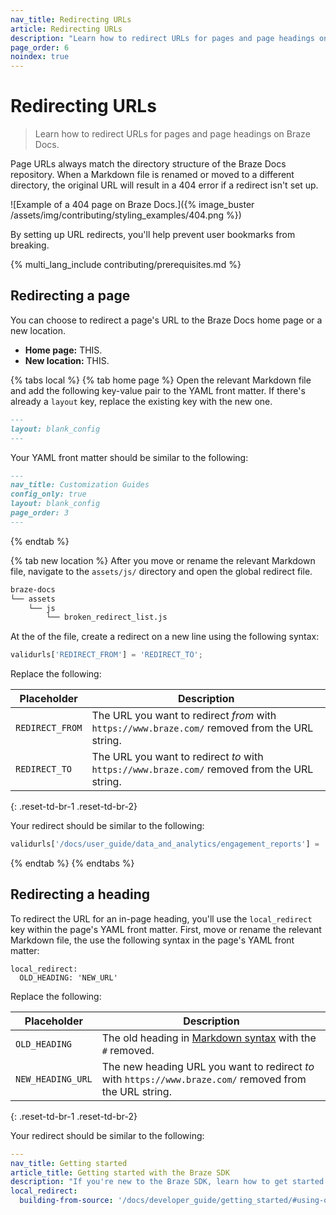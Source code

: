 ```yaml
---
nav_title: Redirecting URLs
article: Redirecting URLs
description: "Learn how to redirect URLs for pages and page headings on Braze Docs."
page_order: 6
noindex: true
---
```


# Redirecting URLs

> Learn how to redirect URLs for pages and page headings on Braze Docs.

Page URLs always match the directory structure of the Braze Docs repository. When a Markdown file is renamed or moved to a different directory, the original URL will result in a 404 error if a redirect isn't set up.

![Example of a 404 page on Braze Docs.]({% image_buster /assets/img/contributing/styling_examples/404.png %})

By setting up URL redirects, you'll help prevent user bookmarks from breaking.

{% multi_lang_include contributing/prerequisites.md %}

## Redirecting a page

You can choose to redirect a page's URL to the Braze Docs home page or a new location.

- **Home page:** THIS.
- **New location:** THIS.

{% tabs local %}
{% tab home page %}
Open the relevant Markdown file and add the following key-value pair to the YAML front matter. If there's already a `layout` key, replace the existing key with the new one.

```markdown
---
layout: blank_config
---
```

Your YAML front matter should be similar to the following:

```markdown
---
nav_title: Customization Guides
config_only: true
layout: blank_config
page_order: 3
---
```
{% endtab %}

{% tab new location %}
After you move or rename the relevant Markdown file, navigate to the `assets/js/` directory and open the global redirect file.

```bash
braze-docs
└── assets
    └── js
        └── broken_redirect_list.js
```

At the of the file, create a redirect on a new line using the following syntax:

```javascript
validurls['REDIRECT_FROM'] = 'REDIRECT_TO';
```

Replace the following:

| Placeholder     | Description                                                                                    |
|-----------------|------------------------------------------------------------------------------------------------|
| `REDIRECT_FROM` | The URL you want to redirect _from_ with `https://www.braze.com/` removed from the URL string. |
| `REDIRECT_TO`   | The URL you want to redirect _to_ with `https://www.braze.com/` removed from the URL string.   |
{: .reset-td-br-1 .reset-td-br-2}

Your redirect should be similar to the following:

```javascript
validurls['/docs/user_guide/data_and_analytics/engagement_reports'] = '/docs/user_guide/data_and_analytics/your_reports/engagement_reports';
```
{% endtab %}
{% endtabs %}

## Redirecting a heading

To redirect the URL for an in-page heading, you'll use the `local_redirect` key within the page's YAML front matter. First, move or rename the relevant Markdown file, the use the following syntax in the page's YAML front matter:

```
local_redirect:
  OLD_HEADING: 'NEW_URL'
```

Replace the following:

| Placeholder       | Description                                                                                                                                   |
|-------------------|-----------------------------------------------------------------------------------------------------------------------------------------------|
| `OLD_HEADING`     | The old heading in [Markdown syntax](https://www.markdownguide.org/basic-syntax/#an-example-putting-the-parts-together) with the `#` removed. |
| `NEW_HEADING_URL` | The new heading URL you want to redirect _to_ with `https://www.braze.com/` removed from the URL string.                                      |
{: .reset-td-br-1 .reset-td-br-2}

Your redirect should be similar to the following:

```yaml
---
nav_title: Getting started
article_title: Getting started with the Braze SDK
description: "If you're new to the Braze SDK, learn how to get started."
local_redirect:
  building-from-source: '/docs/developer_guide/getting_started/#using-our-install-script'
```
